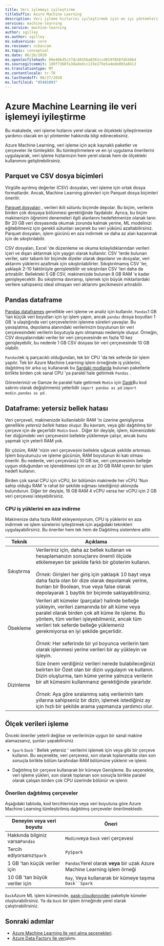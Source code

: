```yaml
---
title: Veri işlemeyi iyileştirme
titleSuffix: Azure Machine Learning
description: Veri işleme hızlarını iyileştirmek için en iyi yöntemleri ve ölçekteki veri işleme için hangi tümleştirmelerin Azure Machine Learning destekleyeceğinizi öğrenin.
services: machine-learning
ms.service: machine-learning
author: sgilley
ms.author: sgilley
ms.subservice: core
ms.reviewer: nibaccam
ms.topic: conceptual
ms.date: 06/26/2020
ms.openlocfilehash: 09e48bd5c27dc4835ba0261ccd929f858fdb58b4
ms.sourcegitcommit: 1d9f7368fa3dadedcc133e175e5a4ede003a8413
ms.translationtype: MT
ms.contentlocale: tr-TR
ms.lasthandoff: 06/27/2020
ms.locfileid: "85481893"
---
```

# <a name="optimize-data-processing-with-azure-machine-learning"></a>Azure Machine Learning ile veri işlemeyi iyileştirme

Bu makalede, veri işleme hızlarını yerel olarak ve ölçekteki iyileştirmenize yardımcı olacak en iyi yöntemler hakkında bilgi edineceksiniz.

Azure Machine Learning, veri işleme için açık kaynaklı paketler ve çerçeveler ile tümleşiktir. Bu tümleştirmelere ve en iyi uygulama önerilerini uygulayarak, veri işleme hızlarınızın hem yerel olarak hem de ölçekteki kullanımını geliştirebilirsiniz.

## <a name="parquet-and-csv-file-formats"></a>Parquet ve CSV dosya biçimleri

Virgülle ayrılmış değerler (CSV) dosyaları, veri işleme için ortak dosya formatlardır. Ancak, Machine Learning görevleri için Parquet dosya biçimleri önerilir.

[Parquet dosyaları](https://parquet.apache.org/) , verileri ikili sütunlu biçimde depolar. Bu biçim, verilerin birden çok dosyaya bölünmesi gerektiğinde faydalıdır. Ayrıca, bu biçim makinenizin öğrenimi denemeleri ilgili alanlarını hedefetmenize olanak tanır. Bir 20 GB veri dosyasında okumak zorunda kalmak yerine, ML modelinizi eğitebilmeniz için gerekli sütunları seçerek bu veri yükünü azaltabilirsiniz. Parquet dosyaları, işlem gücünü en aza indirmek ve daha az alan kazanmak için de sıkıştırılabilir.

CSV dosyaları, Excel 'de düzenleme ve okuma kolaylıdıklarından verileri içeri ve dışarı aktarmak için yaygın olarak kullanılır. CSV 'lerde bulunan veriler, satır tabanlı bir biçimde dizeler olarak depolanır ve dosyalar, veri aktarımı yüklerini azaltmak için sıkıştırılabilirler. Sıkıştırılmamış CSV 'ler, yaklaşık 2-10 faktörüyle genişletebilir ve sıkıştırılan CSV 'leri daha da artırabilir. Bellekteki 5 GB CSV, makinenizde bulunan 8 GB RAM 'e kadar genişleyecektir. Bu sıkıştırma davranışı, işlemek için büyük miktarlardaki verilere sahipseniz ideal olmayan veri aktarımı gecikmesini artırabilir. 

## <a name="pandas-dataframe"></a>Pandas dataframe

[Pandas dataframes](https://pandas.pydata.org/pandas-docs/stable/getting_started/overview.html) genellikle veri işleme ve analiz için kullanılır. `Pandas`1 GB 'tan küçük veri boyutları için iyi işlem yapın, ancak `pandas` dosya boyutları 1 GB 'a ulaştığında veri çerçevelerinin işlenme süreleri yavaşlar. Bu yavaşlatma, depolama alanındaki verilerinizin boyutunun bir veri çerçevesindeki verilerin boyutuyla aynı olmaması nedeniyle oluşur. Örneğin, CSV dosyalarındaki veriler bir veri çerçevesinde en fazla 10 kez genişleyebilir, bu nedenle 1 GB CSV dosyası bir veri çerçevesinde 10 GB olabilir.

`Pandas`tek iş parçacıklı olduğundan, tek bir CPU 'da tek seferde bir işlem yapılır. Tek bir Azure Machine Learning işlem örneğinde iş yüklerini, dağıtılmış bir arka uç kullanarak bu [Sardaki modlarda](https://modin.readthedocs.io/en/latest/) bulunan paketlerle birlikte birden çok sanal CPU 'ya paralel hale getirmek `Pandas` .

Görevlerinizi ve Gamze ile paralel hale getirmek `Modin` için [Dask](https://dask.org)Bu kod satırını olarak değiştirmeniz yeterlidir `import pandas as pd` `import modin.pandas as pd` .

## <a name="dataframe-out-of-memory-error"></a>Dataframe: yetersiz bellek hatası 

Veri çerçeveli, makinenizde kullanılabilir RAM 'in üzerine genişliyorsa genellikle *yetersiz bellek* hatası oluşur. Bu kavram, veya gibi dağıtılmış bir çerçeve için de geçerlidir `Modin` `Dask` .  Diğer bir deyişle, işlem, kümenizdeki her düğümdeki veri çerçevesini bellekte yüklemeye çalışır, ancak bunu yapmak için yeterli RAM yok.

Bir çözüm, RAM 'nizin veri çerçevesini bellekte sığacak şekilde artırması. İşlem boyutunuzu ve işleme gücünün, RAM boyutunun iki katı olması önerilir. Bu nedenle, veri çerçevünüz 10 GB ise, veri çerçevesinin belleğe uygun olduğundan ve işlenebilmesi için en az 20 GB RAM içeren bir işlem hedefi kullanın. 

Birden çok sanal CPU için vCPU, bir bölümün makinede her vCPU 'Nun sahip olduğu RAM 'e rahat bir şekilde sığması istediğinizi aklınızda bulundurun. Diğer bir deyişle, 16 GB RAM 4 vCPU varsa her vCPU için 2 GB veri çerçevesi isteyebilirsiniz.

### <a name="minimize-cpu-workloads"></a>CPU iş yüklerini en aza indirme

Makinenize daha fazla RAM ekleyemiyorum, CPU iş yüklerini en aza indirmek ve işlem sürelerini iyileştirmek için aşağıdaki teknikleri uygulayabilirsiniz. Bu öneriler hem tek hem de Dağıtılmış sistemlere aittir.

Teknik | Açıklama
----|----
Sıkıştırma | Verileriniz için, daha az bellek kullanan ve hesaplamanızın sonuçlarını önemli ölçüde etkilemeyen bir şekilde farklı bir gösterim kullanın.<br><br>*Örnek:* Girişleri her giriş için yaklaşık 10 bayt veya daha fazla olan bir dize olarak depolamak yerine, bunları bir Boolean, true veya false olarak depolayarak 1 baytlık bir biçimde saklayabilirsiniz.
Öbekleme | Verileri alt kümeler (parçalar) halinde belleğe yükleyin, verileri zamanında bir alt küme veya paralel olarak birden çok alt küme ile işleme. Bu yöntem, tüm verileri işleyebilmeniz, ancak tüm verileri tek seferde belleğe yüklemeniz gerekmiyorsa en iyi şekilde geçerlidir. <br><br>*Örnek:* Her seferinde bir yıl boyunca verilerin tam olarak işlenmesi yerine verileri bir ay yükleyin ve işleyin.
Dizinleme | Size önem verdiğiniz verileri nerede bulabileceğinizi belirten bir Özet olan bir dizin uygulayın ve kullanın. Dizin oluşturma, tam küme yerine yalnızca verilerin bir alt kümesini kullanmanız gerektiğinde yararlıdır.<br><br>*Örnek:* Aya göre sıralanmış satış verilerinin tam yıllarına sahipseniz bir dizin, işlemek istediğiniz ay için hızlı bir şekilde arama yapmanıza yardımcı olur.

## <a name="scale-data-processing"></a>Ölçek verileri işleme

Önceki öneriler yeterli değilse ve verilerinize uygun bir sanal makine alamazsanız, şunları yapabilirsiniz 

* `Spark` `Dask` ' Bellek yetersiz ' verilerini işlemek için veya gibi bir çerçeve kullanın. Bu seçenekte, veri çerçevesi, son olarak toplanmakta olan son sonuçla birlikte bölüm tarafından RAM bölümüne yüklenir ve işlenir.  

* Dağıtılmış bir çerçeve kullanarak bir kümeye Genişleme. Bu seçenekte, veri işleme yükleri, son olarak toplanan son sonuçla birlikte paralel olarak çalışan birden çok CPU üzerinde bölünür ve işlenir.


### <a name="recommended-distributed-frameworks"></a>Önerilen dağıtılmış çerçeveler

Aşağıdaki tabloda, kod tercihlerinize veya veri boyutuna göre Azure Machine Learning tümleştirilmiş dağıtılmış çerçeveler önerilmektedir.

Deneyim veya veri boyutu | Öneri
------|------
Hakkında bilginiz varsa`Pandas`| `Modin`veya `Dask` veri çerçevesi
Tercih ediyorsanız`Spark` | `PySpark`
1 GB 'tan küçük veriler için | `Pandas`Yerel olarak **veya** bir uzak Azure Machine Learning işlem örneği
10 GB 'tan büyük veriler için| `Ray`, Veya kullanarak bir kümeye taşıma `Dask``Spark`

`Dask`Azure ML işlem kümesinde, [pask-cloudprovider](https://cloudprovider.dask.org/en/latest/#azure) paketiyle kümeler oluşturabilirsiniz. Ya da `Dask` bir işlem örneğinde yerel olarak çalıştırabilirsiniz.

## <a name="next-steps"></a>Sonraki adımlar

* [Azure Machine Learning Ile veri alma seçenekleri](concept-data-ingestion.md).
* [Azure Data Factory Ile veri](how-to-data-ingest-adf.md)alımı.
